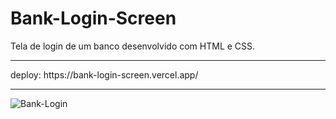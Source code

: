 # Bank-Login-Screen
Tela de login de um banco desenvolvido com HTML e CSS.
<hr>
deploy: https://bank-login-screen.vercel.app/
<hr>

![Bank-Login](https://user-images.githubusercontent.com/102002978/194069839-3cc4d66f-bad7-4dff-b174-549b003e857e.PNG)
